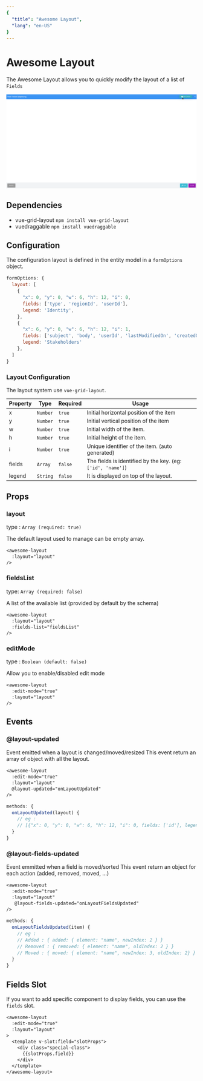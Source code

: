 ```yaml
---
{
  "title": "Awesome Layout",
  "lang": "en-US"
}
---
```


# Awesome Layout

The Awesome Layout allows you to quickly modify the layout of a list of `Fields`

![Demo Gif](./awesomelayout-demo.gif)

## Dependencies

* vue-grid-layout `npm install vue-grid-layout`
* vuedraggable `npm install vuedraggable`

## Configuration

The configuration layout is defined in the entity model in a `formOptions` object.

```js
formOptions: {
  layout: [
    {
      "x": 0, "y": 0, "w": 6, "h": 12, "i": 0,
      fields: ['type', 'regionId', 'userId'],
      legend: 'Identity',
    },
    {
      "x": 6, "y": 0, "w": 6, "h": 12, "i": 1,
      fields: ['subject', 'body', 'userId', 'lastModifiedOn', 'createdOn'],
      legend: 'Stakeholders'
    },
  ]
}
```
###  Layout Configuration

The layout system use `vue-grid-layout`.

| Property   |     Type      |     Required    |     Usage      |
|------------|---------------|-----------------|----------------|
| x | `Number` | `true` | Initial horizontal position of the item |
| y | `Number` | `true` | Initial vertical position of the item |
| w | `Number` | `true` | Initial width of the item. |
| h | `Number` | `true` | Initial height of the item. |
| i | `Number` | `true` | Unique identifier of the item. (auto generated) |
| fields | `Array` | `false` | The fields is identified by the key. (eg: `['id', 'name']`) |
| legend | `String` | `false` | It is displayed on top of the layout. |

## Props

### layout
type : `Array (required: true)`

The default layout used to manage can be empty array.

```vue
<awesome-layout
  :layout="layout"
/>
```

### fieldsList

type: `Array (required: false)`

A list of the available list (provided by default by the schema)

```vue
<awesome-layout
  :layout="layout"
  :fields-list="fieldsList"
/>
```

### editMode
type : `Boolean (default: false)`

Allow you to enable/disabled edit mode

```vue
<awesome-layout
  :edit-mode="true"
  :layout="layout"
/>
```

## Events

### @layout-updated
Event emitted when a layout is changed/moved/resized
This event return an array of object with all the layout.

```vue
<awesome-layout
  :edit-mode="true"
  :layout="layout"
  @layout-updated="onLayoutUpdated"
/>
```

```js
methods: {
  onLayoutUpdated(layout) {
    // eg :
    // [{"x": 0, "y": 0, "w": 6, "h": 12, "i": 0, fields: ['id'], legend: 'Identity}]               
  }     
}
```

### @layout-fields-updated
Event emmitted when a field is moved/sorted
This event return an object for each action (added, removed, moved, ...)
```vue
<awesome-layout
  :edit-mode="true"
  :layout="layout"
   @layout-fields-updated="onLayoutFieldsUpdated"
/>
```
```js
methods: {
  onLayoutFieldsUpdated(item) {
    // eg :
    // Added : { added: { element: "name", newIndex: 2 } }
    // Removed : { removed: { element: "name", oldIndex: 2 } }
    // Moved : { moved: { element: "name", newIndex: 3, oldIndex: 2} }
  }
}
```

## Fields Slot

If you want to add specific component to display fields, you can use the `fields` slot.

```vue
<awesome-layout
  :edit-mode="true"
  :layout="layout"
>
  <template v-slot:field="slotProps">
    <div class="special-class">
      {{slotProps.field}}
    </div>
  </template>
</awesome-layout>
```

